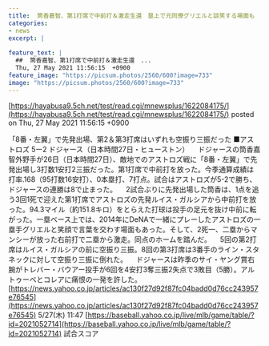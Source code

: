 ```yaml
---
title:  筒香嘉智、第1打席で中前打＆激走生還　塁上で元同僚グリエルと談笑する場面も  3打数1安打2三振　 .168 　 0本　7打点  
categories:
- news
excerpt: |
  
feature_text: |
  ##  筒香嘉智、第1打席で中前打＆激走生還　...
  Thu, 27 May 2021 11:56:15  +0900
feature_image: "https://picsum.photos/2560/600?image=733"
image: "https://picsum.photos/2560/600?image=733"
---
```


[https://hayabusa9.5ch.net/test/read.cgi/mnewsplus/1622084175/](https://hayabusa9.5ch.net/test/read.cgi/mnewsplus/1622084175/)
posted on Thu, 27 May 2021 11:56:15  +0900

<!--more-->

「8番・左翼」で先発出場、第2＆第3打席はいずれも空振り三振だった ■アストロズ 5ー2 ドジャース（日本時間27日・ヒューストン） 　ドジャースの筒香嘉智外野手が26日（日本時間27日）、敵地でのアストロズ戦に「8番・左翼」で先発出場し3打数1安打2三振だった。第1打席で中前打を放った。今季通算成績は打率.168（95打数16安打）、0本塁打、7打点。試合はアストロズが5-2で勝ち、ドジャースの連勝は8で止まった。 　2試合ぶりに先発出場した筒香は、1点を追う3回1死で迎えた第1打席でアストロズの先発ルイス・ガルシアから中前打を放った。94.3マイル（約151.8キロ）をとらえた打球は投手の足元を抜け中前に転がった。一塁ベース上では、2014年にDeNAで一緒にプレーしたアストロズの一塁手グリエルと笑顔で言葉を交わす場面もあった。そして、2死一、二塁からマンシーが放った右前打で二塁から激走。同点のホームを踏んだ。 　5回の第2打席はルイス・ガルシアの前に空振り三振。8回の第3打席は3番手のライン・スタネックに対して空振り三振に倒れた。 　ドジャースは昨季のサイ・ヤング賞右腕がトレバー・バウアー投手が6回を4安打3奪三振2失点で3敗目（5勝）。アルトゥーベとコレアに痛恨の一発を許した。 [https://news.yahoo.co.jp/articles/ac130f27d92f87fc04badd0d76cc243957e76545](https://news.yahoo.co.jp/articles/ac130f27d92f87fc04badd0d76cc243957e76545) 5/27(木) 11:47 [https://baseball.yahoo.co.jp/live/mlb/game/table/?id=2021052714](https://baseball.yahoo.co.jp/live/mlb/game/table/?id=2021052714) 試合スコア

